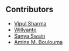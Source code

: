 ## Contributors
- [Vipul Sharma](https://github.com/vsvipul)
- [Willyanto](https://github.com/Willyanto39)
- [Sanya Swain](https://github.com/sanyaswain)
- [Amine M. Boulouma](https://github.com/amboulouma)
